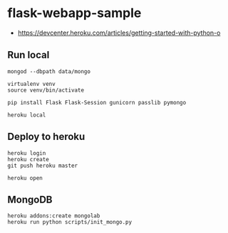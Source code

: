 # flask-webapp-sample

- https://devcenter.heroku.com/articles/getting-started-with-python-o

## Run local

```
mongod --dbpath data/mongo

virtualenv venv
source venv/bin/activate

pip install Flask Flask-Session gunicorn passlib pymongo

heroku local
```

## Deploy to heroku

```
heroku login
heroku create
git push heroku master

heroku open
```

## MongoDB

```
heroku addons:create mongolab
heroku run python scripts/init_mongo.py
```
